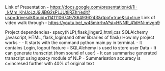 Link of Presentation - https://docs.google.com/presentation/d/1I-_kMm_KhUoLzJ9JjBG2sPLJUtIjRZhr/edit?usp=drivesdk&ouid=114111067497864936243&rtpof=true&sd=true
Link of video walk through - https://youtu.be/_w45mirrhrA?si=HNNR_41dHN-mvgn9

Project dependencies- spacy(NLP),flask,jinger2,html,css SQLAlchemy ,javascript, HTML, flask_login(and other libraries of flask)
How my project works -
               - It starts with the command python main.py in terminal.
               - It contains Login, logout feature
               - SQLAlchemy is used to store user Data
               - It can generate transcript (from sound of user)
               - It can summarise generated transcript using spacy module of NLP
               - Summarisation accuracy is c=incresed further with 40% of original text
               
